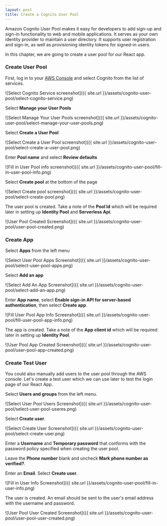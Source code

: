 ```yaml
---
layout: post
title: Create a Cognito User Pool
---
```


Amazon Cognito User Pool makes it easy for developers to add sign-up and sign-in functionality to web and mobile applications. It serves as your own identity provider to maintain a user directory. It supports user registration and sign-in, as well as provisioning identity tokens for signed-in users.

In this chapter, we are going to create a user pool for our React app.

### Create User Pool

First, log in to your [AWS Console](https://console.aws.amazon.com) and select Cognito from the list of services.

![Select Cognito Service screenshot]({{ site.url }}/assets/cognito-user-pool/select-cognito-service.png)

Select **Manage your User Pools**

![Select Manage Your User Pools screenshot]({{ site.url }}/assets/cognito-user-pool/select-manage-your-user-pools.png)

Select **Create a User Pool**

![Select Create a User Pool screenshot]({{ site.url }}/assets/cognito-user-pool/select-create-a-user-pool.png)

Enter **Pool name** and select **Review defaults**

![Fill in User Pool info screenshot]({{ site.url }}/assets/cognito-user-pool/fill-in-user-pool-info.png)

Select **Create pool** at the bottom of the page

![Select Create pool screenshot]({{ site.url }}/assets/cognito-user-pool/select-create-pool.png)

The user pool is created. Take a note of the **Pool Id** which will be required later in setting up **Identity Pool** and **Serverless Api**.

![User Pool Created Screenshot]({{ site.url }}/assets/cognito-user-pool/user-pool-created.png)

### Create App

Select **Apps** from the left menu

![Select User Pool Apps Screenshot]({{ site.url }}/assets/cognito-user-pool/select-user-pool-apps.png)

Select **Add an app**

![Select Add An App Screenshot]({{ site.url }}/assets/cognito-user-pool/select-add-an-app.png)

Enter **App name**, select **Enable sign-in API for server-based authentication**, then select **Create app**.

![Fill User Pool App Info Screenshot]({{ site.url }}/assets/cognito-user-pool/fill-user-pool-app-info.png)

The app is created. Take a note of the **App client id** which will be required later in setting up **Identity Pool**.

![User Pool App Created Screenshot]({{ site.url }}/assets/cognito-user-pool/user-pool-app-created.png)

### Create Test User

You could also manually add users to the user pool through the AWS console. Let's create a test user which we can use later to test the login page of our React App.

Select **Users and groups** from the left menu.

![Select User Pool Users Screenshot]({{ site.url }}/assets/cognito-user-pool/select-user-pool-useres.png)

Select **Create user**.

![Select Create User Screenshot]({{ site.url }}/assets/cognito-user-pool/select-create-user.png)

Enter a **Username** and **Temporary password** that conforms with the password policy specified when creating the user pool.

Leave the **Phone number** blank and uncheck **Mark phone number as verified?**.

Enter an **Email**. Select **Create user**.

![Fill in User Info Screenshot]({{ site.url }}/assets/cognito-user-pool/fill-in-user-info.png)

The user is created. An email should be sent to the user's email address with the username and password.

![User Pool User Created Screenshot]({{ site.url }}/assets/cognito-user-pool/user-pool-user-created.png)
